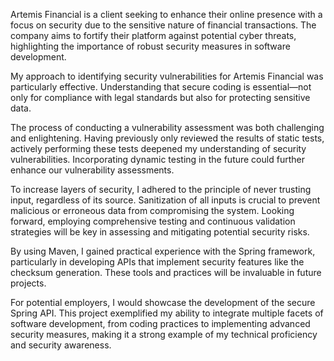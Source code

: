 Artemis Financial is a client seeking to enhance their online presence with a focus on security due to the sensitive nature of financial transactions. The company aims to fortify their platform against potential cyber threats, highlighting the importance of robust security measures in software development.

My approach to identifying security vulnerabilities for Artemis Financial was particularly effective. Understanding that secure coding is essential—not only for compliance with legal standards but also for protecting sensitive data. 

The process of conducting a vulnerability assessment was both challenging and enlightening. Having previously only reviewed the results of static tests, actively performing these tests deepened my understanding of security vulnerabilities. Incorporating dynamic testing in the future could further enhance our vulnerability assessments.

To increase layers of security, I adhered to the principle of never trusting input, regardless of its source. Sanitization of all inputs is crucial to prevent malicious or erroneous data from compromising the system. Looking forward, employing comprehensive testing and continuous validation strategies will be key in assessing and mitigating potential security risks.

By using Maven, I gained practical experience with the Spring framework, particularly in developing APIs that implement security features like the checksum generation. These tools and practices will be invaluable in future projects.

For potential employers, I would showcase the development of the secure Spring API. This project exemplified my ability to integrate multiple facets of software development, from coding practices to implementing advanced security measures, making it a strong example of my technical proficiency and security awareness.
